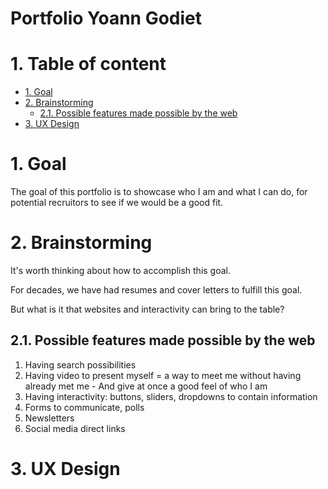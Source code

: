 # Portfolio Yoann Godiet <!-- omit in toc -->

# 1. Table of content <!-- omit in toc -->
- [1. Goal](#1-goal)
- [2. Brainstorming](#2-brainstorming)
  - [2.1. Possible features made possible by the web](#21-possible-features-made-possible-by-the-web)
- [3. UX Design](#3-ux-design)

# 1. Goal
The goal of this portfolio is to showcase who I am and what I can do, for potential recruitors to see if we would be a good fit.

# 2. Brainstorming

It's worth thinking about how to accomplish this goal. 

For decades, we have had resumes and cover letters to fulfill this goal. 

But what is it that websites and interactivity can bring to the table?

## 2.1. Possible features made possible by the web

1. Having search possibilities
2. Having video to present myself = a way to meet me without having already met me - And give at once a good feel of who I am
3. Having interactivity: buttons, sliders, dropdowns to contain information
4. Forms to communicate, polls
5. Newsletters
6. Social media direct links

# 3. UX Design

